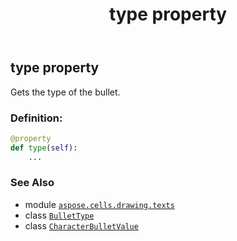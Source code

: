 ﻿---
title: type property
second_title: Aspose.Cells for Python via .NET API References
description: 
type: docs
weight: 40
url: /aspose.cells.drawing.texts/characterbulletvalue/type/
is_root: false
---

## type property


Gets the type of the bullet.
### Definition:
```python
@property
def type(self):
    ...
```

### See Also
* module [`aspose.cells.drawing.texts`](../../)
* class [`BulletType`](/cells/python-net/aspose.cells.drawing.texts/bullettype)
* class [`CharacterBulletValue`](/cells/python-net/aspose.cells.drawing.texts/characterbulletvalue)
